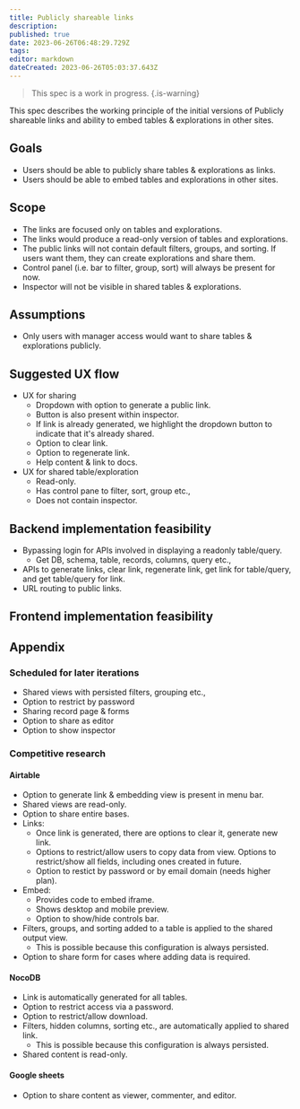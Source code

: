 ```yaml
---
title: Publicly shareable links
description: 
published: true
date: 2023-06-26T06:48:29.729Z
tags: 
editor: markdown
dateCreated: 2023-06-26T05:03:37.643Z
---
```


> This spec is a work in progress.
{.is-warning}

This spec describes the working principle of the initial versions of Publicly shareable links and ability to embed tables & explorations in other sites.

## Goals
* Users should be able to publicly share tables & explorations as links.
* Users should be able to embed tables and explorations in other sites.

## Scope
* The links are focused only on tables and explorations.
* The links would produce a read-only version of tables and explorations.
* The public links will not contain default filters, groups, and sorting. If users want them, they can create explorations and share them.
* Control panel (i.e. bar to filter, group, sort) will always be present for now.
* Inspector will not be visible in shared tables & explorations.

## Assumptions
* Only users with manager access would want to share tables & explorations publicly.

## Suggested UX flow
- UX for sharing
  - Dropdown with option to generate a public link.
  - Button is also present within inspector.
  - If link is already generated, we highlight the dropdown button to indicate that it's already shared.
  - Option to clear link.
  - Option to regenerate link.
  - Help content & link to docs.
- UX for shared table/exploration
  - Read-only.
  - Has control pane to filter, sort, group etc.,
  - Does not contain inspector.

## Backend implementation feasibility
- Bypassing login for APIs involved in displaying a readonly table/query.
  - Get DB, schema, table, records, columns, query etc.,
- APIs to generate links, clear link, regenerate link, get link for table/query, and get table/query for link.
- URL routing to public links.

## Frontend implementation feasibility

## Appendix

### Scheduled for later iterations
- Shared views with persisted filters, grouping etc.,
- Option to restrict by password
- Sharing record page & forms
- Option to share as editor
- Option to show inspector

### Competitive research

#### Airtable
- Option to generate link & embedding view is present in menu bar.
- Shared views are read-only.
- Option to share entire bases.
- Links:
  - Once link is generated, there are options to clear it, generate new link.
  - Options to restrict/allow users to copy data from view. Options to restrict/show all fields, including ones created in future.
  - Option to restict by password or by email domain (needs higher plan).
- Embed:
  - Provides code to embed iframe.
  - Shows desktop and mobile preview.
  - Option to show/hide controls bar.
- Filters, groups, and sorting added to a table is applied to the shared output view.
  - This is possible because this configuration is always persisted.
- Option to share form for cases where adding data is required.

#### NocoDB
- Link is automatically generated for all tables.
- Option to restrict access via a password.
- Option to restrict/allow download.
- Filters, hidden columns, sorting etc., are automatically applied to shared link.
  - This is possible because this configuration is always persisted.
- Shared content is read-only.

#### Google sheets
- Option to share content as viewer, commenter, and editor.
